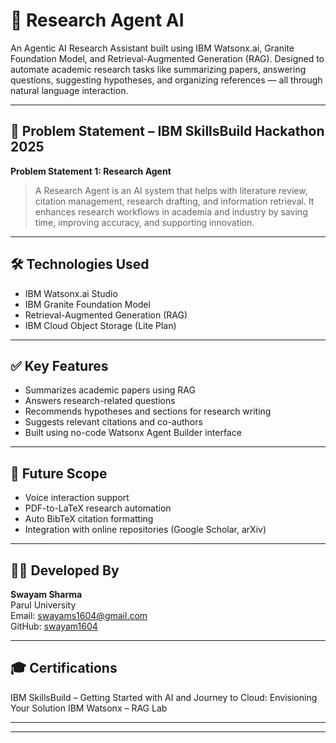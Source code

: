 # 🧠 Research Agent AI

An Agentic AI Research Assistant built using IBM Watsonx.ai, Granite Foundation Model, and Retrieval-Augmented Generation (RAG). Designed to automate academic research tasks like summarizing papers, answering questions, suggesting hypotheses, and organizing references — all through natural language interaction.

---

## 🚀 Problem Statement – IBM SkillsBuild Hackathon 2025

**Problem Statement 1: Research Agent**

> A Research Agent is an AI system that helps with literature review, citation management, research drafting, and information retrieval. It enhances research workflows in academia and industry by saving time, improving accuracy, and supporting innovation.

---

## 🛠️ Technologies Used

- IBM Watsonx.ai Studio
- IBM Granite Foundation Model
- Retrieval-Augmented Generation (RAG)
- IBM Cloud Object Storage (Lite Plan)

---

## ✅ Key Features

- Summarizes academic papers using RAG
- Answers research-related questions
- Recommends hypotheses and sections for research writing
- Suggests relevant citations and co-authors
- Built using no-code Watsonx Agent Builder interface

---

## 🔮 Future Scope

- Voice interaction support
- PDF-to-LaTeX research automation
- Auto BibTeX citation formatting
- Integration with online repositories (Google Scholar, arXiv)

---

## 👨‍💻 Developed By

**Swayam Sharma**  
Parul University  
Email: swayams1604@gmail.com  
GitHub: [swayam1604](https://github.com/swayam1604)

---

## 🎓 Certifications

IBM SkillsBuild – Getting Started with AI and 
Journey to Cloud: Envisioning Your Solution 
IBM Watsonx – RAG Lab 

---
---


